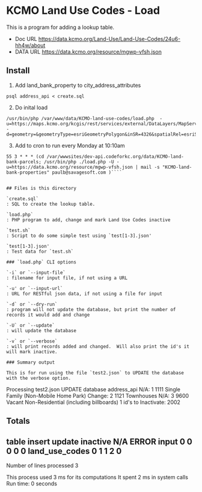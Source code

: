# KCMO Land Use Codes - Load

This is a program for adding a lookup table.


* Doc URL https://data.kcmo.org/Land-Use/Land-Use-Codes/24u6-hh4w/about
* DATA URL https://data.kcmo.org/resource/mgwp-vfsh.json

## Install

1. Add land_bank_property to city_address_attributes

````
psql address_api < create.sql
````

2. Do inital load
````
/usr/bin/php /var/www/data/KCMO-land-use-codes/load.php  -u=https://maps.kcmo.org/kcgis/rest/services/external/DataLayers/MapServer/12/query -d=geometry=&geometryType=esriGeometryPolygon&inSR=4326&spatialRel=esriSpatialRelIntersects&relationParam=&objectIds=&where=1%3D1&time=&returnCountOnly=false&returnIdsOnly=false&returnGeometry=true&maxAllowableOffset=&outSR=&outFields=&f=pjson
````

3. Add to cron to run every Monday at 10:10am

````
55 3 * * * (cd /var/wwwsites/dev-api.codeforkc.org/data/KCMO-land-bank-parcels; /usr/bin/php ./load.php -U -u=https://data.kcmo.org/resource/mgwp-vfsh.json | mail -s "KCMO-land-bank-properties" paulb@savagesoft.com )````


## Files is this directory

`create.sql`
: SQL to create the lookup table.

`load.php`
: PHP program to add, change and mark Land Use Codes inactive

`test.sh`
: Script to do some simple test using `test[1-3].json'

`test[1-3].json'
: Test data for `test.sh`

### `load.php` CLI options

`-i` or `--input-file`
: filename for input file, if not using a URL

`-u' or `--input-url`
: URL for RESTful json data, if not using a file for input

`-d` or `--dry-run`
: program will not update the database, but print the number of records it would add and change

`-U` or `--update`
: will update the database

`-v` or `--verbose`
: will print records added and changed.  Will also print the id's it will mark inactive.

### Summary output

This is for run using the file `test2.json` to UPDATE the database with the verbose option.

````
Processing  test2.json  UPDATE 
 database address_api
       N/A:     1             1111 Single Family (Non-Mobile Home Park) 
    Change:     2             1121 Townhouses 
       N/A:     3             9600 Vacant Non-Residential (including billboards) 
1 id's  to Inactivate:       2002

Totals
------------------------------------------------------------------------------------
table                              insert     update   inactive        N/A      ERROR
input                                   0          0          0          0          0
land_use_codes                          0          1          1          2          0
------------------------------------------------------------------------------------

Number of lines processed 3

This process used 3 ms for its computations
It spent 2 ms in system calls
Run time:   0 seconds
````

